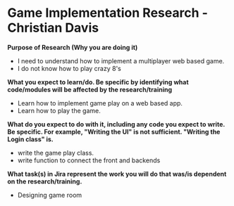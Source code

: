 # Game Implementation Research - Christian Davis #

**Purpose of Research (Why you are doing it)**
* I need to understand how to implement a multiplayer web based game.
* I do not know how to play crazy 8's

**What you expect to learn/do. Be specific by identifying what code/modules will be affected by the research/training**
* Learn how to implement game play on a web based app.
* Learn how to play the game.

**What do you expect to do with it, including any code you expect to write.  Be specific.  For example, "Writing the UI" is not sufficient.   "Writing the Login class" is.**
* write the game play class.
* write function to connect the front and backends

**What task(s) in Jira represent the work you will do that was/is dependent on the research/training.**
* Designing game room
  